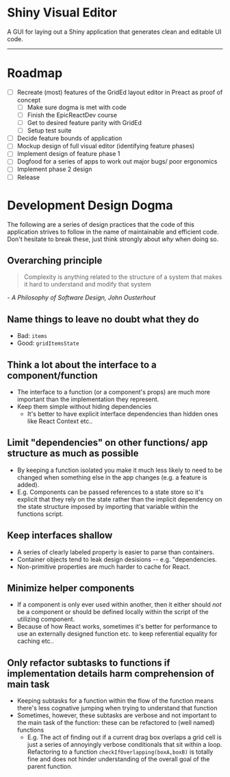# Shiny Visual Editor

A GUI for laying out a Shiny application that generates clean and editable UI code. 

--- 

# Roadmap

- [ ] Recreate (most) features of the GridEd layout editor in Preact as proof of concept
  - [ ] Make sure dogma is met with code
  - [ ] Finish the EpicReactDev course
  - [ ] Get to desired feature parity with GridEd
  - [ ] Setup test suite
- [ ] Decide feature bounds of application
- [ ] Mockup design of full visual editor (identifying feature phases)
- [ ] Implement design of feature phase 1
- [ ] Dogfood for a series of apps to work out major bugs/ poor ergonomics
- [ ] Implement phase 2 design
- [ ] Release

# Development Design Dogma

The following are a series of design practices that the code of this application strives to follow in the name of maintainable and efficient code. Don't hesitate to break these, just think strongly about _why_ when doing so. 


## Overarching principle

> Complexity is anything related to the structure of a system that makes it hard to understand and modify that system

_- A Philosophy of Software Design, John Ousterhout_

## Name things to leave no doubt what they do
- Bad: `items`
- Good: `gridItemsState`

## Think a lot about the interface to a component/function
- The interface to a function (or a component's props) are much more important than the implementation they represent.
- Keep them simple without hiding dependencies 
  - It's better to have explicit interface dependencies than hidden ones like React Context etc.. 

## Limit "dependencies" on other functions/ app structure as much as possible
- By keeping a function isolated you make it much less likely to need to be changed when something else in the app changes (e.g. a feature is added).
- E.g. Components can be passed references to a state store so it's explicit that they rely on the state rather than the implicit dependency on the state structure imposed by importing that variable within the functions script.

## Keep interfaces shallow
- A series of clearly labeled property is easier to parse than containers.
- Container objects tend to leak design desisions -- e.g. "dependencies.
- Non-primitive properties are much harder to cache for React.

## Minimize helper components 
- If a component is only ever used within another, then it either should _not_ be a component or should be defined locally within the script of the utilizing component.
- Because of how React works, sometimes it's better for performance to use an externally designed function etc. to keep referential equality for caching etc..
  
## Only refactor subtasks to functions if implementation details harm comprehension of main task
- Keeping subtasks for a function within the flow of the function means there's less cognative jumping when trying to understand that function
- Sometimes, however, these subtasks are verbose and not important to the main task of the function: these can be refactored to (well named) functions
  - E.g. The act of finding out if a current drag box overlaps a grid cell is just a series of annoyingly verbose conditionals that sit within a loop. Refactoring to a function `checkIfOverlapping(boxA,boxB)` is totally fine and does not hinder understanding of the overall goal of the parent function. 
  



